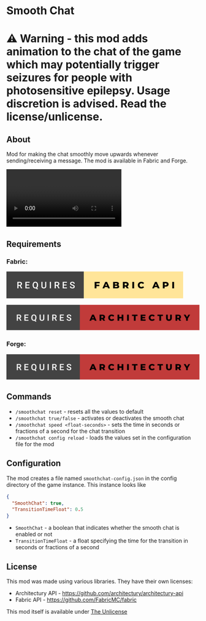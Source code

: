# Smooth Chat

# ⚠ Warning - this mod adds animation to the chat of the game which may potentially trigger seizures for people with photosensitive epilepsy. Usage discretion is advised. Read the license/unlicense.

## About

Mod for making the chat smoothly move upwards whenever sending/receiving a message.
The mod is available in Fabric and Forge.

![Sample](./resources/SmoothChat.mp4)

## Requirements

### Fabric:

[![Requires Fabric API](./resources/requires-fabric-api.svg)](https://github.com/FabricMC/fabric)

[![Requires Architectury](./resources/requires-architectury.svg)](https://github.com/architectury/architectury-api)

### Forge:

[![Requires Architectury](./resources/requires-architectury.svg)](https://github.com/architectury/architectury-api)

## Commands

- `/smoothchat reset` - resets all the values to default
- `/smoothchat true/false` - activates or deactivates the smooth chat
- `/smoothchat speed <float-seconds>` - sets the time in seconds or fractions of a second for the chat transition
- `/smoothchat config reload` - loads the values set in the configuration file for the mod

## Configuration

The mod creates a file named `smoothchat-config.json` in the config directory of the game instance.
This instance looks like

```json
{
  "SmoothChat": true,
  "TransitionTimeFloat": 0.5
}
```

- `SmoothChat` - a boolean that indicates whether the smooth chat is enabled or not
- `TransitionTimeFloat` - a float specifying the time for the transition in seconds or fractions of a second


## License

This mod was made using various libraries. They have their own licenses:

- Architectury API - https://github.com/architectury/architectury-api 
- Fabric API - https://github.com/FabricMC/fabric

This mod itself is available under [The Unlicense](https://unlicense.org/)